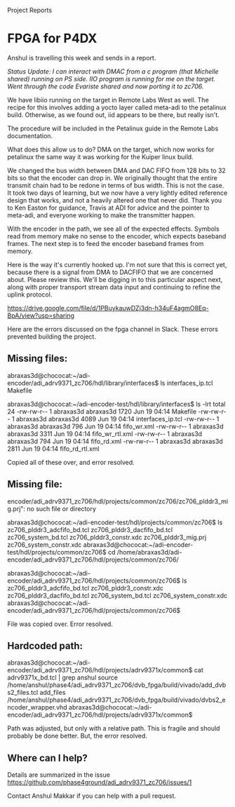 Project Reports

# FPGA for P4DX

Anshul is travelling this week and sends in a report. 

_Status Update:
I can interact with DMAC from a c program (that Michelle shared) running on PS side.
IIO program is running for me on the target.
Went through the code  Evariste shared and now porting it to zc706._

We have libiio running on the target in Remote Labs West as well. The recipe for this involves adding a yocto layer called meta-adi to the petalinux build. Otherwise, as we found out, iid appears to be there, but really isn't. 

The procedure will be included in the Petalinux guide in the Remote Labs documentation. 

What does this allow us to do? DMA on the target, which now works for petalinux the same way it was working for the Kuiper linux build. 

We changed the bus width between DMA and DAC FIFO from 128 bits to 32 bits so that the encoder can drop in. We originally thought that the entire transmit chain had to be redone in terms of bus width. This is not the case. It took two days of learning, but we now have a very lightly edited reference design that works, and not a heavily altered one that never did. Thank you to Ken Easton for guidance, Travis at ADI for advice and the pointer to meta-adi, and everyone working to make the transmitter happen. 

With the encoder in the path, we see all of the expected effects. Symbols read from memory make no sense to the encoder, which expects baseband frames. The next step is to feed the encoder baseband frames from memory. 

Here is the way it's currently hooked up. I'm not sure that this is correct yet, because there is a signal from DMA to DACFIFO that we are concerned about. Please review this. We'll be digging in to this particular aspect next, along with proper transport stream data input and continuing to refine the uplink protocol. 

https://drive.google.com/file/d/1PBuykauwDZj3dn-h34uF4agmO8Eq-BpA/view?usp=sharing

Here are the errors discussed on the fpga channel in Slack. These errors prevented building the project. 

## Missing files:

abraxas3d@chococat:~/adi-encoder/adi_adrv9371_zc706/hdl/library/interfaces$ ls
interfaces_ip.tcl  Makefile

abraxas3d@chococat:~/adi-encoder-test/hdl/library/interfaces$ ls -lrt
total 24
-rw-rw-r-- 1 abraxas3d abraxas3d 1720 Jun 19 04:14 Makefile
-rw-rw-r-- 1 abraxas3d abraxas3d 4089 Jun 19 04:14 interfaces_ip.tcl
-rw-rw-r-- 1 abraxas3d abraxas3d  796 Jun 19 04:14 fifo_wr.xml
-rw-rw-r-- 1 abraxas3d abraxas3d 3311 Jun 19 04:14 fifo_wr_rtl.xml
-rw-rw-r-- 1 abraxas3d abraxas3d  794 Jun 19 04:14 fifo_rd.xml
-rw-rw-r-- 1 abraxas3d abraxas3d 2811 Jun 19 04:14 fifo_rd_rtl.xml

Copied all of these over, and error resolved.

## Missing file:

encoder/adi_adrv9371_zc706/hdl/projects/common/zc706/zc706_plddr3_mig.prj": no such file or directory

abraxas3d@chococat:\~/adi-encoder-test/hdl/projects/common/zc706$ ls
zc706_plddr3_adcfifo_bd.tcl  zc706_plddr3_dacfifo_bd.tcl  zc706_system_bd.tcl
zc706_plddr3_constr.xdc      zc706_plddr3_mig.prj         zc706_system_constr.xdc
abraxas3d@chococat:~/adi-encoder-test/hdl/projects/common/zc706$ cd /home/abraxas3d/adi-encoder/adi_adrv9371_zc706/hdl/projects/common/zc706/

abraxas3d@chococat:\~/adi-encoder/adi_adrv9371_zc706/hdl/projects/common/zc706$ ls
zc706_plddr3_adcfifo_bd.tcl  zc706_plddr3_constr.xdc  zc706_plddr3_dacfifo_bd.tcl  zc706_system_bd.tcl  zc706_system_constr.xdc
abraxas3d@chococat:~/adi-encoder/adi_adrv9371_zc706/hdl/projects/common/zc706$ 

File was copied over. Error resolved.

## Hardcoded path:

abraxas3d@chococat:\~/adi-encoder/adi_adrv9371_zc706/hdl/projects/adrv9371x/common$ cat adrv9371x_bd.tcl | grep anshul
source /home/anshul/phase4/adi_adrv9371_zc706/dvb_fpga/build/vivado/add_dvbs2_files.tcl
add_files /home/anshul/phase4/adi_adrv9371_zc706/dvb_fpga/build/vivado/dvbs2_encoder_wrapper.vhd
abraxas3d@chococat:~/adi-encoder/adi_adrv9371_zc706/hdl/projects/adrv9371x/common$ 

Path was adjusted, but only with a relative path. This is fragile and should probably be done better. But, the error resolved. 

## Where can I help? 

Details are summarized in the issue https://github.com/phase4ground/adi_adrv9371_zc706/issues/1

Contact Anshul Makkar if you can help with a pull request. 

